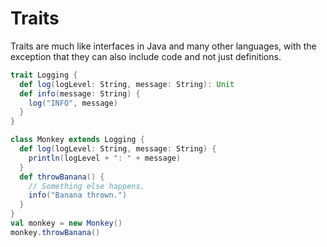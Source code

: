 Traits
======

Traits are much like interfaces in Java and many other languages, with the exception that they can also include code and not just definitions.

```scala
trait Logging {
  def log(logLevel: String, message: String): Unit
  def info(message: String) {
    log("INFO", message)
  }
}

class Monkey extends Logging {
  def log(logLevel: String, message: String) {
    println(logLevel + ": " + message)
  }
  def throwBanana() {
    // Something else happens.
    info("Banana thrown.")
  }
}
val monkey = new Monkey()
monkey.throwBanana()
```

